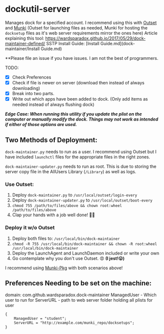 # dockutil-server
Manages dock for a specified account. I recommend using this with [Outset](https://github.com/chilcote/outset) and [Munki](https://github.com/munki/munki) (Outset for launching files as needed, Munki for hosting the `docksetup` files as it's web server requirements mirror the ones here)
Article explaining this tool: https://wardsparadox.github.io/2017/05/29/dock-maintainer-defined/
SSTP Install Guide: [Install Guide.md](dock-maintainer/Install Guide.md)

**Please file an issue if you have issues. I am not the best of programmers.

TODO:
- [x] Check Preferences
- [x] Check if file is newer on server (download then instead of always downloading)
- [x] Break into two parts.
- [x] Write out which apps have been added to dock. (Only add items as needed instead of always flushing dock)

***Edge Case:
When running this utility if you update the plist on the computer or manually modify the dock. Things may not work as intended if either of those options are used.***

## Two Methods of Deployment:
`dock-maintainer.py` needs to run as a user. I recommend using Outset but I have included `launchctl` files for the appropriate files in the right zones.

`dock-maintainer-updater.py` needs to run as root. This is due to storing the server copy file in the AllUsers Library (`/Library`) as well as logs.

### Use Outset:
1. Deploy `dock-maintainer.py` to `/usr/local/outset/login-every`
2. Deploy `dock-maintainer-updater.py` to `/usr/local/outset/boot-every`
3. `chmod 755 /path/to/files/above && chown root:wheel /path/to/files/above`
4. Clap your hands with a job well done! 👏🏻

### Deploy it w/o Outset
1. Deploy both files to: `/usr/local/bin/dock-maintainer`
2. `chmod -R 755 /usr/local/bin/dock-maintainer && chown -R root:wheel /usr/local/bin/dock-maintainer`
3. Deploy the LaunchAgent and LaunchDaemon included or write your own
4. Go contemplate why you don't use Outset. 😡 **(I jest!😛)**

I recommend using [Munki-Pkg](https://github.com/munki/munki-pkg) with both scenarios above!

## Preferences Needing to be set on the machine:
domain: com.github.wardsparadox.dock-maintainer
ManagedUser - Which user to run for
ServerURL - path to web server folder holding all plists for user
```
{
    ManagedUser = "student";
    ServerURL = "http://example.com/munki_repo/docksetups";
}
```
